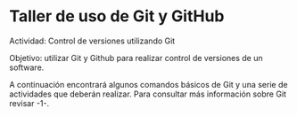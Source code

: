 # Taller de uso de Git y GitHub
Actividad: Control de versiones utilizando Git

Objetivo: utilizar Git y Github para realizar control de versiones de un software. 

A continuación encontrará algunos comandos básicos de Git y una serie de actividades que deberán realizar. Para consultar más información sobre Git revisar -1-.

